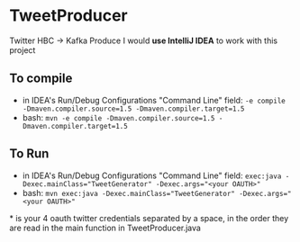 # TweetProducer
Twitter HBC -> Kafka Produce
I would **use IntelliJ IDEA** to work with this project

## To compile
- in IDEA's Run/Debug Configurations "Command Line" field: `-e compile -Dmaven.compiler.source=1.5 -Dmaven.compiler.target=1.5`
- bash: `mvn -e compile -Dmaven.compiler.source=1.5 -Dmaven.compiler.target=1.5`

## To Run
- in IDEA's Run/Debug Configurations "Command Line" field: `exec:java -Dexec.mainClass="TweetGenerator" -Dexec.args="<your OAUTH>"`
- bash: `mvn exec:java -Dexec.mainClass="TweetGenerator" -Dexec.args="<your OAUTH>"`

*<your OAUTH> is your 4 oauth twitter credentials separated by a space, in the order they are read in the main function in TweetProducer.java
